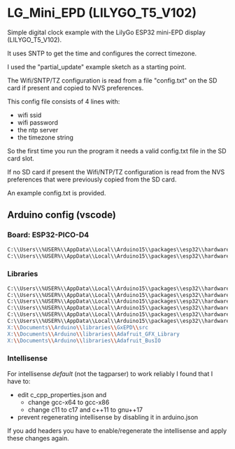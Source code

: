 # LG_Mini_EPD (LILYGO_T5_V102)

Simple digital clock example with the LilyGo ESP32 mini-EPD display (LILYGO_T5_V102).

It uses SNTP to get the time and configures the correct timezone.

I used the "partial_update" example sketch as a starting point.

The Wifi/SNTP/TZ configuration is read from a file "config.txt" on the SD card if present and copied to NVS preferences.

This config file consists of 4 lines with:

- wifi ssid
- wifi password
- the ntp server
- the timezone string

So the first time you run the program it needs a valid config.txt file in the SD card slot.

If no SD card if present the Wifi/NTP/TZ configuration is read from the NVS preferences that were previously copied from the SD card.

An example config.txt is provided.

## Arduino config (vscode)

### Board: ESP32-PICO-D4

```sh
C:\\Users\\%USER%\\AppData\\Local\\Arduino15\\packages\\esp32\\hardware\\esp32\\2.0.7\\cores\\esp32
C:\\Users\\%USER%\\AppData\\Local\\Arduino15\\packages\\esp32\\hardware\\esp32\\2.0.7\\variants\\pico32
```

### Libraries

```sh
C:\\Users\\%USER%\\AppData\\Local\\Arduino15\\packages\\esp32\\hardware\\esp32\\2.0.7\\libraries\\FS\\src
C:\\Users\\%USER%\\AppData\\Local\\Arduino15\\packages\\esp32\\hardware\\esp32\\2.0.7\\libraries\\Preferences\\src
C:\\Users\\%USER%\\AppData\\Local\\Arduino15\\packages\\esp32\\hardware\\esp32\\2.0.7\\libraries\\SD\\src
C:\\Users\\%USER%\\AppData\\Local\\Arduino15\\packages\\esp32\\hardware\\esp32\\2.0.7\\libraries\\SPI\\src
C:\\Users\\%USER%\\AppData\\Local\\Arduino15\\packages\\esp32\\hardware\\esp32\\2.0.7\\libraries\\Wire\\src
C:\\Users\\%USER%\\AppData\\Local\\Arduino15\\packages\\esp32\\hardware\\esp32\\2.0.7\\libraries\\WiFi\\src"
X:\\Documents\\Arduino\\libraries\\GxEPD\\src
X:\\Documents\\Arduino\\libraries\\Adafruit_GFX_Library
X:\\Documents\\Arduino\\libraries\\Adafruit_BusIO
```

### Intellisense

For intellisense _default_ (not the tagparser) to work reliably I found that I have to:

- edit c_cpp_properties.json and
  - change gcc-x64 to gcc-x86
  - change c11 to c17 and c++11 to gnu++17
- prevent regenerating intellisense by disabling it in arduino.json

If you add headers you have to enable/regenerate the intellisense and apply these changes again.
